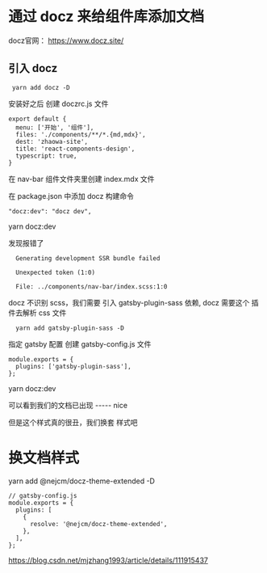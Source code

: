 # 通过 docz 来给组件库添加文档
 docz官网： https://www.docz.site/

 ## 引入 docz
 ```
  yarn add docz -D
 ```
安装好之后 创建 doczrc.js 文件

```
export default {
  menu: ['开始', '组件'],
  files: './components/**/*.{md,mdx}',
  dest: 'zhaowa-site',
  title: 'react-components-design',
  typescript: true,
}
```

在 nav-bar 组件文件夹里创建 index.mdx 文件

在 package.json 中添加 docz 构建命令
``` scripts
"docz:dev": "docz dev",
```

yarn docz:dev 

发现报错了
```
  Generating development SSR bundle failed

  Unexpected token (1:0)

  File: ../components/nav-bar/index.scss:1:0
```

docz 不识别 scss，我们需要 引入 gatsby-plugin-sass 依赖, docz 需要这个 插件去解析 css 文件
```
  yarn add gatsby-plugin-sass -D
```

指定 gatsby 配置
创建 gatsby-config.js 文件
```
module.exports = {
  plugins: ['gatsby-plugin-sass'],
};

```

yarn docz:dev  

可以看到我们的文档已出现 ----- nice

但是这个样式真的很丑，我们换套 样式吧

# 换文档样式

yarn add @nejcm/docz-theme-extended -D

```
// gatsby-config.js
module.exports = {
  plugins: [
    {
      resolve: '@nejcm/docz-theme-extended',
    },
  ],
};
```

https://blog.csdn.net/mjzhang1993/article/details/111915437